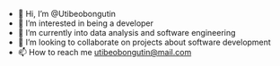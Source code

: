 - 👋 Hi, I’m @Utibeobongutin
- 👀 I’m interested in being a developer
- 🌱 I’m currently into data analysis and software engineering
- 💞️ I’m looking to collaborate on projects about software development
- 📫 How to reach me utibeobongutin@mail.com

<!---
Utibeobongutin/Utibeobongutin is a ✨ special ✨ repository because its `README.md` (this file) appears on your GitHub profile.
You can click the Preview link to take a look at your changes.
--->
